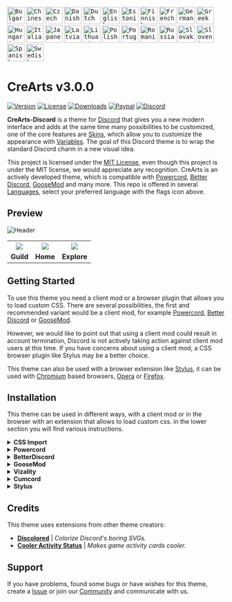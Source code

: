 <kbd>[<img title="Bulgarian" alt="Bulgarian" src="https://crearts-community.github.io/Assets/languages/bulgarian.png" width="40">](.github/docs/translations/readme/bulgarian.md)</kbd>
<kbd>[<img title="Chinese" alt="Chinese" src="https://crearts-community.github.io/Assets/languages/chinese.png" width="40">](.github/docs/translations/readme/chinese.md)</kbd>
<kbd>[<img title="Czech" alt="Czech" src="https://crearts-community.github.io/Assets/languages/czech.png" width="40">](.github/docs/translations/readme/czech.md)</kbd>
<kbd>[<img title="Danish" alt="Danish" src="https://crearts-community.github.io/Assets/languages/danish.png" width="40">](.github/docs/translations/readme/danish.md)</kbd>
<kbd>[<img title="Dutch" alt="Dutch" src="https://crearts-community.github.io/Assets/languages/dutch.png" width="40">](.github/docs/translations/readme/dutch.md)</kbd>
<kbd>[<img title="English" alt="English" src="https://crearts-community.github.io/Assets/languages/english.png" width="40">](readme.md)</kbd>
<kbd>[<img title="Estonian" alt="Estonian" src="https://crearts-community.github.io/Assets/languages/estonian.png" width="40">](.github/docs/translations/readme/estonian.md)</kbd>
<kbd>[<img title="Finnish" alt="Finnish" src="https://crearts-community.github.io/Assets/languages/finnish.png" width="40">](.github/docs/translations/readme/finnish.md)</kbd>
<kbd>[<img title="French" alt="French" src="https://crearts-community.github.io/Assets/languages/french.png" width="40">](.github/docs/translations/readme/french.md)</kbd>
<kbd>[<img title="German" alt="German" src="https://crearts-community.github.io/Assets/languages/german.png" width="40">](.github/docs/translations/readme/german.md)</kbd>
<kbd>[<img title="Greek" alt="Greek" src="https://crearts-community.github.io/Assets/languages/greek.png" width="40">](.github/docs/translations/readme/greek.md)</kbd>
<kbd>[<img title="Hungarian" alt="Hungarian" src="https://crearts-community.github.io/Assets/languages/hungarian.png" width="40">](.github/docs/translations/readme/hungarian.md)</kbd>
<kbd>[<img title="Italian" alt="Italian" src="https://crearts-community.github.io/Assets/languages/italian.png" width="40">](.github/docs/translations/readme/italian.md)</kbd>
<kbd>[<img title="Japanese" alt="Japanese" src="https://crearts-community.github.io/Assets/languages/japanese.png" width="40">](.github/docs/translations/readme/japanese.md)</kbd>
<kbd>[<img title="Latvian" alt="Latvian" src="https://crearts-community.github.io/Assets/languages/latvian.png" width="40">](.github/docs/translations/readme/latvian.md)</kbd>
<kbd>[<img title="Lithuanian" alt="Lithuanian" src="https://crearts-community.github.io/Assets/languages/lithuanian.png" width="40">](.github/docs/translations/readme/lithuanian.md)</kbd>
<kbd>[<img title="Polish" alt="Polish" src="https://crearts-community.github.io/Assets/languages/polish.png" width="40">](.github/docs/translations/readme/polish.md)</kbd>
<kbd>[<img title="Portuguese" alt="Portuguese" src="https://crearts-community.github.io/Assets/languages/portuguese.png" width="40">](.github/docs/translations/readme/portuguese.md)</kbd>
<kbd>[<img title="Romanian" alt="Romanian" src="https://crearts-community.github.io/Assets/languages/romanian.png" width="40">](.github/docs/translations/readme/romanian.md)</kbd>
<kbd>[<img title="Russian" alt="Russian" src="https://crearts-community.github.io/Assets/languages/russian.png" width="40">](.github/docs/translations/readme/russian.md)</kbd>
<kbd>[<img title="Slovak" alt="Slovak" src="https://crearts-community.github.io/Assets/languages/slovak.png" width="40">](.github/docs/translations/readme/slovak.md)</kbd>
<kbd>[<img title="Slovenian" alt="Slovenian" src="https://crearts-community.github.io/Assets/languages/slovenian.png" width="40">](.github/docs/translations/readme/slovenian.md)</kbd>
<kbd>[<img title="Spanish" alt="Spanish" src="https://crearts-community.github.io/Assets/languages/spanish.png" width="40">](.github/docs/translations/readme/spanish.md)</kbd>
<kbd>[<img title="Swedish" alt="Swedish" src="https://crearts-community.github.io/Assets/languages/swedish.png" width="40">](.github/docs/translations/readme/swedish.md)</kbd>

# CreArts v3.0.0

[![Version](https://img.shields.io/github/manifest-json/v/CreArts-Community/CreArts-Discord?labelColor=2e343e&color=%23CD0952&style=for-the-badge)](.github/docs/changelog.md)
[![License](https://img.shields.io/github/license/CreArts-Community/CreArts-Discord?labelColor=2e343e&color=%23CD0952&style=for-the-badge)](license)
[![Downloads](https://img.shields.io/github/downloads/CreArts-Community/CreArts-Discord/total?labelColor=2e343e&color=%23CD0952&style=for-the-badge)](https://github.com/CreArts-Community/CreArts-Discord/releases)
[![Paypal](https://img.shields.io/badge/Donate-PayPal-blue?&labelColor=2e343e&color=%23CD0952&style=for-the-badge)](https://www.paypal.com/donate/?hosted_button_id=5MQYGQ2FGQDWJ)
[![Discord](https://img.shields.io/discord/534376415202639903?label=Discord&labelColor=2e343e&color=%23CD0952&style=for-the-badge)](https://discord.gg/8W8E39Z)

**CreArts-Discord** is a theme for [Discord](https://discord.com) that gives you a new modern interface and adds at the same time many possibilities to be customized, one of the core features are [Skins](.github/docs/skins.md), which allow you to customize the appearance with [Variables](.github/docs/variables.md). The goal of this Discord theme is to wrap the standard Discord charm in a new visual idea.

This project is licensed under the [MIT License](license), even though this project is under the MIT license, we would appreciate any recognition. CreArts is an actively developed theme, which is compatible with [Powercord](https://github.com/powercord-org/powercord), [Better Discord](https://github.com/BetterDiscord/BetterDiscord), [GooseMod](https://github.com/GooseMod/GooseMod) and many more. This repo is offered in several [Languages](.github/docs/translations.md), select your preferred language with the flags icon above.

## Preview

![Header](https://user-images.githubusercontent.com/58918358/125176488-0d74b200-e1d4-11eb-845a-b8ee0e794631.png)

<table>
  <tr>
    <th><img src="https://i.imgur.com/1jC9rrs.png"></th>
    <th><img src="https://i.imgur.com/iXCZnoA.png"></th>
    <th><img src="https://i.imgur.com/jV3JQc1.png"></th>
  </tr>
  <tr>
    <td><b>Guild</b></td>
    <td><b>Home</b></td>
    <td><b>Explore</b></td>
  </tr>
</table>

## Getting Started

To use this theme you need a client mod or a browser plugin that allows you to load custom CSS. There are several possibilities, the first and recommended variant would be a client mod, for example [Powercord](https://github.com/powercord-org/powercord), [Better Discord](https://github.com/BetterDiscord/BetterDiscord) or [GooseMod](https://github.com/GooseMod/GooseMod).

However, we would like to point out that using a client mod could result in account termination, Discord is not actively taking action against client mod users at this time. If you have concerns about using a client mod, a CSS browser plugin like Stylus may be a better choice.


This theme can also be used with a browser extension like [Stylus](https://github.com/openstyles/stylus), it can be used with [Chromium](https://github.com/chromium/chromium) based browsers, [Opera](https://addons.opera.com/en/extensions/details/stylus/) or [Firefox](https://addons.mozilla.org/de/firefox/addon/styl-us/).

## Installation

This theme can be used in different ways, with a client mod or in the browser with an extension that allows to load custom css. in the lower section you will find various instructions.


<!-- CSS Import -->
<details>
<summary><b>CSS Import</b></summary>

* **Step 1:** Copy the Import link:

* **Step 2:** Paste the code above your theme code or load it via Quick CSS.

```css
@import url("https://crearts-community.github.io/CreArts-Discord/clients/crearts.theme.css");
```
</details>

<!-- Powercord -->
<details>
<summary><b>Powercord</b></summary>

* **Step 1:** Open **Command Prompt** / **Terminal**

* **Step 2:** Paste the below code in your terminal:

```bash
cd powercord/src/Powercord/themes
```

```bash
git clone https://github.com/CreArts-Community/CreArts-Discord.git
```
</details>

<!-- BetterDiscord -->
<details>
<summary><b>BetterDiscord</b></summary>

* **Step 1:** Go to [releases](https://github.com/CreArts-Community/CreArts-Discord/releases) tab of this repo.

* **Step 2:** Click on the `CreArts-Discord.theme.css` file to download it.

* **Step 3:** Paste the downloaded file inside your **BetterDiscord**'s themes folder.
</details>

<!-- GooseMod -->
<details>
<summary><b>GooseMod</b></summary>

* **Step 1:** Go to the themes store in **GooseMod** and search for "**CreArts-Discord**".

* **Step 2:** Press the install button.
</details>

<!-- Vizality -->
<details>
<summary><b>Vizality</b></summary>

* **Step 1:** Open **Command Prompt** / **Terminal**

* **Step 2:** Paste the below code in your terminal:

```bash
cd vizality/addons/themes && git clone https://crearts-community.github.io/CreArts-Discord
```
</details>

<!-- Cumcord -->
<details>
<summary><b>Cumcord</b></summary>

* **Step 1:** Install the [Cumstain](https://github.com/yellowsink/cc-plugins) plugin for Cumcord.

* **Step 2:** Open the new theme option which appears in the settings.

* **Step 3:** Install the theme with this link:
```
https://crearts-community.github.io/CreArts-Discord/clients/crearts.theme.css
```

* **Optional:** Add theme store repo link:
```
https://crearts-community.github.io/CreArts-Discord
```
</details>

<!-- Stylus -->
<details>
<summary><b>Stylus</b></summary>

* **Step 1:** Install the [**Stylus**](https://add0n.com/stylus.html) extension for [Chrome](https://chrome.google.com/webstore/detail/stylus/clngdbkpkpeebahjckkjfobafhncgmne) / [Firefox](https://addons.mozilla.org/en-US/firefox/addon/styl-us/) / [Opera](https://github.com/openstyles/stylus/wiki/Opera,-Outdated-Stylus).

* **Step 2:** After installing, head over to [this link](https://github.com/CreArts-Community/CreArts-Discord/releases/latest/download/crearts.user.css).

* **Step 3:** Press the "**Install Style**" button.
</details>

## Credits

This theme uses extensions from other theme creators:

* [**Discolored**](https://github.com/NYRI4/Discolored) | *Colorize Discord's boring SVGs.*
* [**Cooler Activity Status**](https://github.com/mr-miner1/cooler-activity-status) | *Makes game activity cards cooler.*

## Support

If you have problems, found some bugs or have wishes for this theme, create a [Issue](https://github.com/CreArts-Community/CreArts-Discord/issues) or join our [Community](https://discord.gg/8W8E39Z) and communicate with us.
